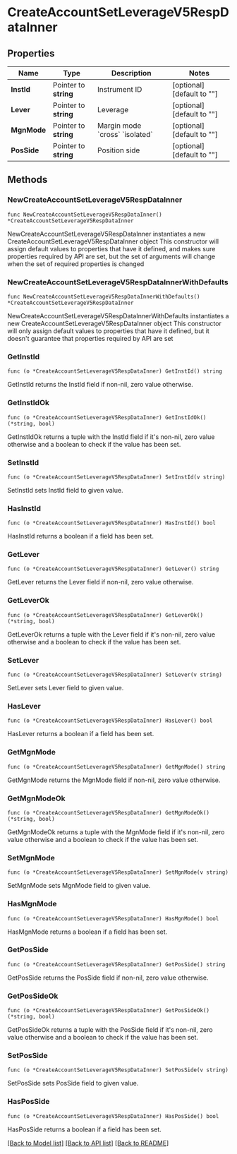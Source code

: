 # CreateAccountSetLeverageV5RespDataInner

## Properties

Name | Type | Description | Notes
------------ | ------------- | ------------- | -------------
**InstId** | Pointer to **string** | Instrument ID | [optional] [default to ""]
**Lever** | Pointer to **string** | Leverage | [optional] [default to ""]
**MgnMode** | Pointer to **string** | Margin mode  &#x60;cross&#x60; &#x60;isolated&#x60; | [optional] [default to ""]
**PosSide** | Pointer to **string** | Position side | [optional] [default to ""]

## Methods

### NewCreateAccountSetLeverageV5RespDataInner

`func NewCreateAccountSetLeverageV5RespDataInner() *CreateAccountSetLeverageV5RespDataInner`

NewCreateAccountSetLeverageV5RespDataInner instantiates a new CreateAccountSetLeverageV5RespDataInner object
This constructor will assign default values to properties that have it defined,
and makes sure properties required by API are set, but the set of arguments
will change when the set of required properties is changed

### NewCreateAccountSetLeverageV5RespDataInnerWithDefaults

`func NewCreateAccountSetLeverageV5RespDataInnerWithDefaults() *CreateAccountSetLeverageV5RespDataInner`

NewCreateAccountSetLeverageV5RespDataInnerWithDefaults instantiates a new CreateAccountSetLeverageV5RespDataInner object
This constructor will only assign default values to properties that have it defined,
but it doesn't guarantee that properties required by API are set

### GetInstId

`func (o *CreateAccountSetLeverageV5RespDataInner) GetInstId() string`

GetInstId returns the InstId field if non-nil, zero value otherwise.

### GetInstIdOk

`func (o *CreateAccountSetLeverageV5RespDataInner) GetInstIdOk() (*string, bool)`

GetInstIdOk returns a tuple with the InstId field if it's non-nil, zero value otherwise
and a boolean to check if the value has been set.

### SetInstId

`func (o *CreateAccountSetLeverageV5RespDataInner) SetInstId(v string)`

SetInstId sets InstId field to given value.

### HasInstId

`func (o *CreateAccountSetLeverageV5RespDataInner) HasInstId() bool`

HasInstId returns a boolean if a field has been set.

### GetLever

`func (o *CreateAccountSetLeverageV5RespDataInner) GetLever() string`

GetLever returns the Lever field if non-nil, zero value otherwise.

### GetLeverOk

`func (o *CreateAccountSetLeverageV5RespDataInner) GetLeverOk() (*string, bool)`

GetLeverOk returns a tuple with the Lever field if it's non-nil, zero value otherwise
and a boolean to check if the value has been set.

### SetLever

`func (o *CreateAccountSetLeverageV5RespDataInner) SetLever(v string)`

SetLever sets Lever field to given value.

### HasLever

`func (o *CreateAccountSetLeverageV5RespDataInner) HasLever() bool`

HasLever returns a boolean if a field has been set.

### GetMgnMode

`func (o *CreateAccountSetLeverageV5RespDataInner) GetMgnMode() string`

GetMgnMode returns the MgnMode field if non-nil, zero value otherwise.

### GetMgnModeOk

`func (o *CreateAccountSetLeverageV5RespDataInner) GetMgnModeOk() (*string, bool)`

GetMgnModeOk returns a tuple with the MgnMode field if it's non-nil, zero value otherwise
and a boolean to check if the value has been set.

### SetMgnMode

`func (o *CreateAccountSetLeverageV5RespDataInner) SetMgnMode(v string)`

SetMgnMode sets MgnMode field to given value.

### HasMgnMode

`func (o *CreateAccountSetLeverageV5RespDataInner) HasMgnMode() bool`

HasMgnMode returns a boolean if a field has been set.

### GetPosSide

`func (o *CreateAccountSetLeverageV5RespDataInner) GetPosSide() string`

GetPosSide returns the PosSide field if non-nil, zero value otherwise.

### GetPosSideOk

`func (o *CreateAccountSetLeverageV5RespDataInner) GetPosSideOk() (*string, bool)`

GetPosSideOk returns a tuple with the PosSide field if it's non-nil, zero value otherwise
and a boolean to check if the value has been set.

### SetPosSide

`func (o *CreateAccountSetLeverageV5RespDataInner) SetPosSide(v string)`

SetPosSide sets PosSide field to given value.

### HasPosSide

`func (o *CreateAccountSetLeverageV5RespDataInner) HasPosSide() bool`

HasPosSide returns a boolean if a field has been set.


[[Back to Model list]](../README.md#documentation-for-models) [[Back to API list]](../README.md#documentation-for-api-endpoints) [[Back to README]](../README.md)


